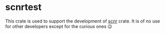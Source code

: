 # scnrtest

This crate is used to support the development of [scnr](https://github.com/jsinger67/scnr) crate.
It is of no use for other developers except for the curious ones 😉
